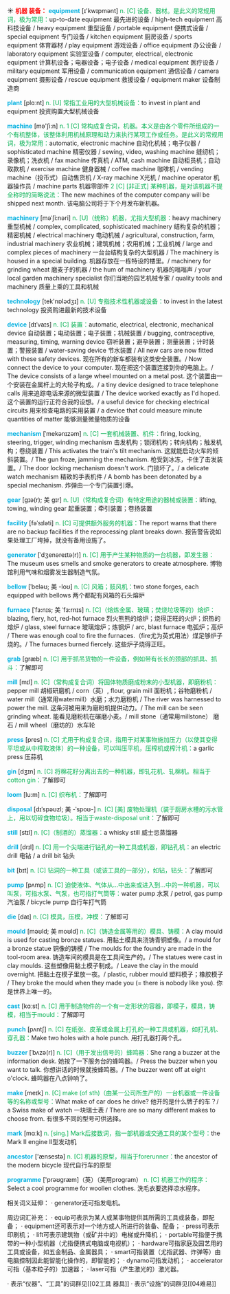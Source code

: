 ☀ <font color="red">**机器 装备：**</font>
<font color="sky blue">**equipment**</font> [ɪ'kwɪpmənt] 
<font color="#00b050">n. [C] 设备、器材。是此义的常规用词，极为常用：</font>up-to-date equipment 最先进的设备 / high-tech equipment 高科技设备 / heavy equipment 重型设备 / portable equipment 便携式设备 / special equipment 专门设备 / kitchen equipment 厨房设备 / sports equipment 体育器材 / play equipment 游戏设备 / office equipment 办公设备 / laboratory equipment 实验室设备 / computer, electrical, electronic equipment 计算机设备；电器设备；电子设备 / medical equipment 医疗设备 / military equipment 军用设备 / communication equipment 通信设备 / camera equipment 摄影设备 / rescue equipment 救援设备 / equipment maker 设备制造商

<font color="sky blue">**plant**</font> [plɑːnt] 
<font color="#00b050">n. [U] 常指工业用的大型机械设备：</font>to invest in plant and equipment 投资购置大型机械设备

<font color="sky blue">**machine**</font> [mə'ʃi:n] 
<font color="#00b050">n. 1 [C] 常构成复合词，机器。本义是由各个零件所组成的一个有机整体，该整体利用机械原理和动力来执行某项工作或任务。是此义的常规用词，极为常用：</font>automatic, electronic machine 自动化机械；电子仪器 / sophisticated machine 精密仪器 / sewing, video, washing machine 缝纫机；录像机；洗衣机 / fax machine 传真机 / ATM, cash machine 自动柜员机；自动取款机 / exercise machine 健身器械 / coffee machine 咖啡机 / vending machine（投币式）自动售货机 / X-ray machine X光机 / machine operator 机器操作员 / machine parts 机器零部件 <font color="#00b050">2 [C] [非正式] 某种机器，是对该机器不提全称时的简略说法：</font>The new machines of the computer company will be shipped next month. 该电脑公司将于下个月发布新机器。
           
<font color="sky blue">**machinery**</font> [məˈʃi:nəri]
<font color="#00b050">n. [U]（统称）机器，尤指大型机器：</font>heavy machinery 重型机械 / complex, complicated, sophisticated machinery 结构复杂的机器；精密机械 / electrical machinery 电动机械 / agricultural, construction, farm, industrial machinery 农业机械；建筑机械；农用机械；工业机械 / large and complex pieces of machinery 一台台结构复杂的大型机器 / The machinery is housed in a special building. 机器存放在一栋特设的楼里。/ machinery for grinding wheat 磨麦子的机器 / the hum of machinery 机器的嗡嗡声 / your local garden machinery specialist 你们当地的园艺机械专家 / quality tools and machinery 质量上乘的工具和机械

<font color="sky blue">**technology**</font> [tek'nɒlədӡɪ] 
<font color="#00b050">n. [U] 专指技术性机器或设备：</font>to invest in the latest technology 投资购进最新的技术设备
           
<font color="sky blue">**device**</font> [dɪˈvaɪs]
<font color="#00b050">n. [C] 装置：</font>automatic, electrical, electronic, mechanical device 自动装置；电动装置；电子装置；机械装置 / bugging, contraceptive, measuring, timing, warning device 窃听装置；避孕装置；测量装置；计时装置；警报装置 / water-saving device 节水装置 / All new cars are now fitted with these safety devices. 现在所有的新车都装有这类安全装置。/ Now connect the device to your computer. 现在把这个装置连接到你的电脑上。/ The device consists of a large wheel mounted on a metal post. 这个装置由一个安装在金属杆上的大轮子构成。/ a tiny device designed to trace telephone calls 用来追踪电话来源的微型装置 / The device worked exactly as I'd hoped. 这个装置的运行正符合我的设想。/ a useful device for checking electrical circuits 用来检查电路的实用装置 / a device that could measure minute quantities of matter 能够测量微量物质的设备
           
<font color="sky blue">**mechanism**</font> [ˈmekənɪzəm]
<font color="#00b050">n. [C] 一套机械装置、机件：</font>firing, locking, steering, trigger, winding mechanism 击发机构；锁闭机构；转向机构；触发机构；卷绕装置 / This activates the train's tilt mechanism. 这就能启动火车的倾斜装置。/ The gun froze, jamming the mechanism. 枪受到冰冻，卡住了击发装置。/ The door locking mechanism doesn't work. 门锁坏了。/ a delicate watch mechanism 精致的手表机件 / A bomb has been detonated by a special mechanism. 炸弹由一个专门装置引爆。

<font color="sky blue">**gear**</font> [gɪə(r); 美 gɪr]
<font color="#00b050">n. [U]（常构成复合词）有特定用途的器械或装置：</font>lifting, towing, winding gear 起重装置；牵引装置；卷扬装置
           
<font color="sky blue">**facility**</font> [fəˈsɪləti]
<font color="#00b050">n. [C] 可提供额外服务的机器：</font>The report warns that there are no backup facilities if the reprocessing plant breaks down. 报告警告说如果处理工厂垮掉，就没有备用设施了。
 
<font color="sky blue">**generator**</font> [ˈdʒenəreɪtə(r)]
<font color="#00b050">n. [C] 用于产生某种物质的一台机器，即发生器：</font>The museum uses smells and smoke generators to create atmosphere. 博物馆利用气味和烟雾发生器制造气氛。    
           
<font color="sky blue">**bellow**</font> [ˈbeləʊ; 美 -loʊ]
<font color="#00b050">n. [C] 风箱；鼓风机：</font>two stone forges, each equipped with bellows 两个都配有风箱的石头熔炉
            
<font color="sky blue">**furnace**</font> [ˈfɜ:nɪs; 美 ˈfɜ:rnɪs]
<font color="#00b050">n. [C]（熔炼金属、玻璃；焚烧垃圾等的）熔炉：</font>blazing, fiery, hot, red-hot furnace 烈火熊熊的熔炉；烧得正旺的火炉；炽热的熔炉 / glass, steel furnace 玻璃熔炉；炼钢炉 / arc, blast furnace 电弧炉；高炉 / There was enough coal to fire the furnaces.（fire尤为英式用法）煤足够炉子烧的。/ The furnaces burned fiercely. 这些炉子烧得正旺。

<font color="sky blue">**grab**</font> [græb]
<font color="#00b050">n. [C] 用于抓吊货物的一件设备，例如带有长长的颈部的抓具、抓斗：</font>了解即可           

<font color="sky blue">**mill**</font> [mɪl]
<font color="#00b050">n. [C]（常构成复合词）将固体物质磨成粉末的小型机器，即磨粉机：</font>pepper mill 胡椒研磨机 / corn（英）, flour, grain mill 面粉机；谷物磨粉机 / water mill（通常用watermill）水磨；水力磨粉机 / The river was harnessed to power the mill. 这条河被用来为磨粉机提供动力。/ The mill can be seen grinding wheat. 能看见磨粉机在碾磨小麦。/ mill stone（通常用millstone） 磨石 / mill wheel（磨坊的）水车轮

<font color="sky blue">**press**</font> [pres] 
<font color="#00b050">n. [C] 尤用于构成复合词，指用于对某事物施加压力（以使其变得平坦或从中榨取液体）的一种设备，可以叫压平机，压榨机或榨汁机：</font>a garlic press 压蒜机
                     
<font color="sky blue">**gin**</font> [dʒɪn]
<font color="#00b050">n. [C] 将棉花籽分离出去的一种机器，即轧花机、轧棉机。相当于cotton gin：</font>了解即可

<font color="sky blue">**loom**</font> [lu:m]
<font color="#00b050">n. [C] 织布机：</font>了解即可
         
<font color="sky blue">**disposal**</font> [dɪˈspəʊzl; 美 -ˈspoʊ-]
<font color="#00b050">n. [C] [美] 废物处理机（装于厨房水槽的污水管上，用以切碎食物垃圾）。相当于waste-disposal unit：</font>了解即可

<font color="sky blue">**still**</font> [stɪl] 
<font color="#00b050">n. [C]（制酒的）蒸馏器：</font>a whisky still 威士忌蒸馏器

<font color="sky blue">**drill**</font> [drɪl] 
<font color="#00b050">n. [C] 用一个尖端进行钻孔的一种工具或机器，即钻孔机：</font>an electric drill 电钻 / a drill bit 钻头

<font color="sky blue">**bit**</font> [bɪt] 
<font color="#00b050">n. [C] 钻洞的一种工具（或该工具的一部分），如钻，钻头：</font>了解即可

<font color="sky blue">**pump**</font> [pʌmp] 
<font color="#00b050">n. [C] 迫使液体、气体从…中出来或进入到…中的一种机器，可以叫泵，可指水泵、气泵，也可指打气筒等：</font>water pump 水泵 / petrol, gas pump 汽油泵 / bicycle pump 自行车打气筒

<font color="sky blue">**die**</font> [daɪ] 
<font color="#00b050">n. [C] 模具，压模，冲模：</font>了解即可
           
<font color="sky blue">**mould**</font> [məʊld; 美 moʊld]
<font color="#00b050">n. [C]（铸造金属等用的）模具、铸模：</font>A clay mould is used for casting bronze statues. 用黏土模具来浇铸青铜塑像。/ a mould for a bronze statue 铜像的铸模 / The moulds for the foundry are made in the tool-room area. 铸造车间的模具是在工具间生产的。/ The statues were cast in clay moulds. 这些塑像用黏土模子制成。/ Leave the clay in the mould overnight. 把黏土在模子里放一夜。/ plastic, rubber mould 塑料模子；橡胶模子 / They broke the mould when they made you (= there is nobody like you). 你是世界上唯一的。

<font color="sky blue">**cast**</font> [kɑːst] 
<font color="#00b050">n. [C] 用于制造物件的一个有一定形状的容器，即模子，模具，铸模，相当于mould：</font>了解即可
           
<font color="sky blue">**punch**</font> [pʌntʃ]
<font color="#00b050">n. [C] 在纸张、皮革或金属上打孔的一种工具或机器，如打孔机、穿孔器：</font>Make two holes with a hole punch. 用打孔器打两个孔。
           
<font color="sky blue">**buzzer**</font> [ˈbʌzə(r)]
<font color="#00b050">n. [C]（用于发出信号的）蜂鸣器：</font>She rang a buzzer at the information desk. 她按了一下服务台的蜂鸣器。/ Press the buzzer when you want to talk. 你想讲话的时候就按蜂鸣器。/ The buzzer went off at eight o'clock. 蜂鸣器在八点钟响了。

<font color="sky blue">**make**</font> [meɪk] 
<font color="#00b050">n. [C] make (of sth)（由某一公司所生产的）一台机器或一件设备等的名称或型号：</font>What make of car does he drive? 他开的是什么牌子的车？/ a Swiss make of watch 一块瑞士表 / There are so many different makes to choose from. 有很多不同的型号可供选择。

<font color="sky blue">**mark**</font> [mɑːk] 
<font color="#00b050">n. [sing.] Mark后接数词，指一部机器或交通工具的某个型号：</font>the Mark II engine II型发动机

<font color="sky blue">**ancestor**</font> ['ænsestə] 
<font color="#00b050">n. [C] 机器的原型，相当于forerunner：</font>the ancestor of the modern bicycle 现代自行车的原型

<font color="sky blue">**programme**</font> ['prəʊɡræm]（英）（美用program）
<font color="#00b050">n. [C] 机器工作的程序：</font>Select a cool programme for woollen clothes. 洗毛衣要选择凉水程序。

相关词义延伸：
· generator还可指发电机。

周边词汇补充：
· equip可表示为某人或某事物提供其所需的工具或装备，即配备；
· equipment还可表示对一个地方或人所进行的装备、配备；
· press可表示印刷机；
· lift可表示建筑物（或矿井中的）电梯或升降机；
· portable可指便于携带的一种小型机器（尤指便携式电脑或电视机）；
· hardware可指家庭及园艺用的工具或设备，如五金制品、金属器具；
· smart可指装置（尤指武器、炸弹等）由电脑控制因此能智能化操作的，即智能的；
· dynamo可指发动机；
· accelerator可指（基本粒子的）加速器；
· laser可指（产生激光的）激光器。
           
· 表示“仪器”、“工具”的词群见[[02工具 器具]]
· 表示“设施”的词群见[[04难易]]
